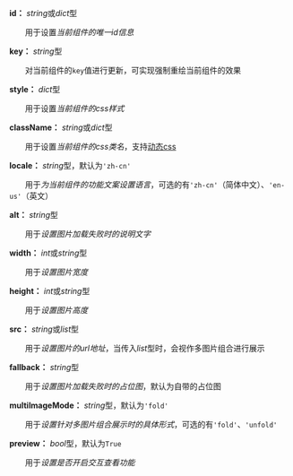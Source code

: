 **id：** *string*或*dict*型

　　用于设置*当前组件的唯一id信息*

**key：** *string*型

　　对当前组件的`key`值进行更新，可实现强制重绘当前组件的效果

**style：** *dict*型

　　用于设置*当前组件的css样式*

**className：** *string*或*dict*型

　　用于设置*当前组件的css类名*，支持[动态css](/advanced-classname)

**locale：** *string*型，默认为`'zh-cn'`

　　用于*为当前组件的功能文案设置语言*，可选的有`'zh-cn'`（简体中文）、`'en-us'`（英文）

**alt：** *string*型

　　用于*设置图片加载失败时的说明文字*

**width：** *int*或*string*型

　　用于*设置图片宽度*

**height：** *int*或*string*型

　　用于*设置图片高度*

**src：** *string*或*list*型

　　用于*设置图片的url地址*，当传入*list*型时，会视作多图片组合进行展示

**fallback：** *string*型

　　用于*设置图片加载失败时的占位图*，默认为自带的占位图

**multiImageMode：** *string*型，默认为`'fold'`

　　用于*设置针对多图片组合展示时的具体形式*，可选的有`'fold'`、`'unfold'`

**preview：** *bool*型，默认为`True`

　　用于*设置是否开启交互查看功能*

　　